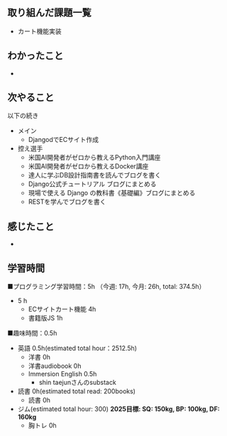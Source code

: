 ## 取り組んだ課題一覧
- カート機能実装

## わかったこと
- 

## 次やること
以下の続き
- メイン
  - DjangodでECサイト作成
- 控え選手 
  - 米国AI開発者がゼロから教えるPython入門講座
  - 米国AI開発者がゼロから教えるDocker講座
  - 達人に学ぶDB設計指南書を読んでブログを書く
  - Django公式チュートリアル ブログにまとめる
  - 現場で使える Django の教科書《基礎編》ブログにまとめる
  - RESTを学んでブログを書く

## 感じたこと
- 

## 学習時間
■プログラミング学習時間：5h （今週: 17h, 今月: 26h, total: 374.5h）
- 5 h
  - ECサイトカート機能 4h
  - 書籍版JS 1h

■趣味時間：0.5h
- 英語 0.5h(estimated total hour：2512.5h)
  - 洋書 0h
  - 洋書audiobook 0h
  - Immersion English 0.5h
    - shin taejunさんのsubstack
- 読書 0h(estimated total read: 200books)
  - 読書 0h
- ジム(estimated total hour: 300) **2025目標: SQ: 150kg, BP: 100kg, DF: 160kg**
  - 胸トレ 0h

